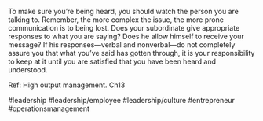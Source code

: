 To make sure you’re being heard, you should watch the person you are talking to. Remember, the more complex the issue, the more prone communication is to
being lost. Does your subordinate give appropriate responses to what you are saying? Does he allow himself to receive your message? If his responses—verbal and nonverbal—do not completely assure you that what you’ve said has gotten through, it is your responsibility to keep at it until you are satisfied that you have been heard and understood.

Ref: High output management. Ch13

#leadership #leadership/employee #leadership/culture #entrepreneur #operationsmanagement 
